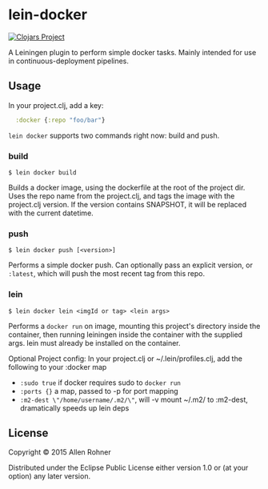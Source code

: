 # lein-docker

[![Clojars Project](http://clojars.org/arohner/lein-docker/latest-version.svg)](http://clojars.org/arohner/lein-docker)

A Leiningen plugin to perform simple docker tasks. Mainly intended for use in continuous-deployment pipelines.

## Usage

In your project.clj, add a key:

```clojure
  :docker {:repo "foo/bar"}
```

`lein docker` supports two commands right now: build and push.


### build

    $ lein docker build

Builds a docker image, using the dockerfile at the root of the project
dir. Uses the repo name from the project.clj, and tags the image with
the project.clj version. If the version contains SNAPSHOT, it will be
replaced with the current datetime.

### push

    $ lein docker push [<version>]

Performs a simple docker push. Can optionally pass an explicit
version, or `:latest`, which will push the most recent tag from this
repo.


### lein

    $ lein docker lein <imgId or tag> <lein args>

Performs a `docker run` on image, mounting this project's directory inside the container, then running leiningen inside the container with the supplied args. lein must already be installed on the container.

Optional Project config: In your project.clj or ~/.lein/profiles.clj, add the following to your :docker map
- `:sudo true` if docker requires sudo to `docker run`
- `:ports {}` a map, passed to -p for port mapping
- `:m2-dest \"/home/username/.m2/\"`, will -v mount ~/.m2/ to :m2-dest, dramatically speeds up lein deps
  
## License

Copyright © 2015 Allen Rohner

Distributed under the Eclipse Public License either version 1.0 or (at
your option) any later version.
